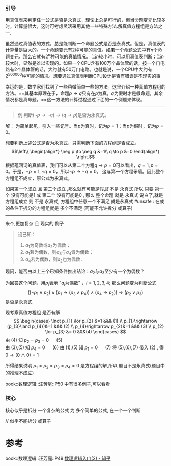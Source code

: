 
### 引导
用真值表来判定任一公式是否是永真式，理论上总是可行的，但当命题变元比较多时，计算量很大，这时可考虑灵活采用其他一些特殊方法.解真值方程组是方法之一.

虽然通过真值表的方式，总是能判断一个命题公式是否是永真式。但是，真值表的计算量是巨大的。一个命题变元有2种可能的真值。如果一个命题公式中有$n$个命题变元，那么它就有$2^{n}$种可能的真值情况。
当$n$较小时，可以用真值表判断；当$n$较大时，显然是难以实现的。如果一个CPU含有100万个晶体管的话，按一个门电路有2个晶体管的话，大约就有50万门电路。也就是说，一个CPU中大约有$2^{500000}$种可能的情况。想要通过真值表判断CPU设计是否有错误是不现实的事

幸运的是，数学家们找到了一些稍微简单一些的方法。这里介绍一种真值方程组的方法。==其基本原理在于，命题$p \to q$只有在$p$为真，$q$为假时才是假命题，其余情况都是真命题。==这一方法的计算过程通过下面的一个例题来体现。

---
> 例.判断$(\neg p \to \neg q)\to (q \to p)$是否为永真式。  

解：
	为简单起见，引入一些记号。当$p$为真时，记为$p=1$；当$p$为假时，记为$p=0$。

想要判断上述公式是否为永真式，只需判断下面的方程组是否成立。
$$\left\{ \begin{align*} \neg p \to \neg q &=1\\ q \to p &=0 \end{align*} \right.$$
根据蕴涵词的真值表，我们可以从第二个方程$q \to p =0$可以看出，$q=1,p=0$。于是，$\neg p=1,\neg q=0$，所以$\neg p \to \neg q =0$。
这与第一个方程矛盾。因此整个方程组不成立，原公式为永真式。

如果第一个成立 且 第二个成立 ,那么就有可能是假,即不是 永真式
	所以 只要 第一个 没有可能是1 或 第二个 没有可能是0 , 那么 整个命题 就是 永真式
	说白了,就是 方程组成立 则 不是 永真式, 
		方程组中任意一个不满足,就是永真式 #unsafe : 在或的条件下拆分的方程组就是 多个不满足 (可能不允许拆分 或算子)

---
来个,更加复杂 且 现实的 例子
> 设已知：
> 1. $a_{1}$为奇数或$a_{2}$为偶数；
> 2. $a_{1}$若为偶数，则$a_{3}$与$a_{4}$皆为偶数；
> 3. $a_{4}$若为偶数，则$a_{2}$也为偶数．

现问，能否由以上三个已知条件推出结论：$a_{2}$与$a_{3}$至少有一个为偶数？

为回答这个问题，用$p_i$表示 "$a_i$为偶数" ，$i=1,2,3,4;$ 那么问题变为判断公式
$$((\lnot p_{1} \lor p_{2})\land(p_{1}\rightarrow(p_{3}\land p_{4}))\land(p_{4}\rightarrow p_{2}))\rightarrow(p_{2}\lor p_{3})$$
是否是永真式.

现考察真值方程组 是否有解
$$
\begin{cases}
\lnot p_{1} \lor p_{2} &=1 &&& (1) \\
p_{1}\rightarrow (p_{3}\land p_{4})&=1 &&& (2) \\
p_{4}\rightarrow p_{2}&=1 &&& (3) \\
p_{2} \lor p_{3} &= 0 &&&(4)
\end{cases}
$$
由 (4) 知 $p_{2}=p_{3}=0~~~~~~(5)$  
由 (3),(5) 知 $p_{4}=0~~~~~~(6)$
由 (1),(5) 知 $p_{1}=0~~~~~~(7)$
将 (5),(6),(7) 带入 (2) , 得 $0\rightarrow (0\land 0) =1$

所得结果说明 $p_{1}=p_{2}=p_{3}=p_{4}=0$ 是方程组的解,所以 题目不是永真式(题目中的推理不成立)

book::数理逻辑::汪芳庭::P50 中有很多例子,可以看看

### 核心
核心似乎是拆分 一个复杂的公式 为 多个简单的公式, 在一个一个判断

// 似乎不能拆分 或算子

# 参考
book::数理逻辑::汪芳庭::P49
[数理逻辑入门(2) - 知乎](https://zhuanlan.zhihu.com/p/373070539)
